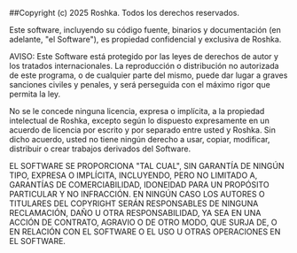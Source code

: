 ##Copyright (c) 2025 Roshka. Todos los derechos reservados.

Este software, incluyendo su código fuente, binarios y documentación (en adelante, "el Software"), es propiedad confidencial y exclusiva de Roshka.

AVISO: Este Software está protegido por las leyes de derechos de autor y los tratados internacionales. La reproducción o distribución no autorizada de este programa, o de cualquier parte del mismo, puede dar lugar a graves sanciones civiles y penales, y será perseguida con el máximo rigor que permita la ley.

No se le concede ninguna licencia, expresa o implícita, a la propiedad intelectual de Roshka, excepto según lo dispuesto expresamente en un acuerdo de licencia por escrito y por separado entre usted y Roshka. Sin dicho acuerdo, usted no tiene ningún derecho a usar, copiar, modificar, distribuir o crear trabajos derivados del Software.

EL SOFTWARE SE PROPORCIONA "TAL CUAL", SIN GARANTÍA DE NINGÚN TIPO, EXPRESA O IMPLÍCITA, INCLUYENDO, PERO NO LIMITADO A, GARANTÍAS DE COMERCIABILIDAD, IDONEIDAD PARA UN PROPÓSITO PARTICULAR Y NO INFRACCIÓN. EN NINGÚN CASO LOS AUTORES O TITULARES DEL COPYRIGHT SERÁN RESPONSABLES DE NINGUNA RECLAMACIÓN, DAÑO U OTRA RESPONSABILIDAD, YA SEA EN UNA ACCIÓN DE CONTRATO, AGRAVIO O DE OTRO MODO, QUE SURJA DE, O EN RELACIÓN CON EL SOFTWARE O EL USO U OTRAS OPERACIONES EN EL SOFTWARE.
